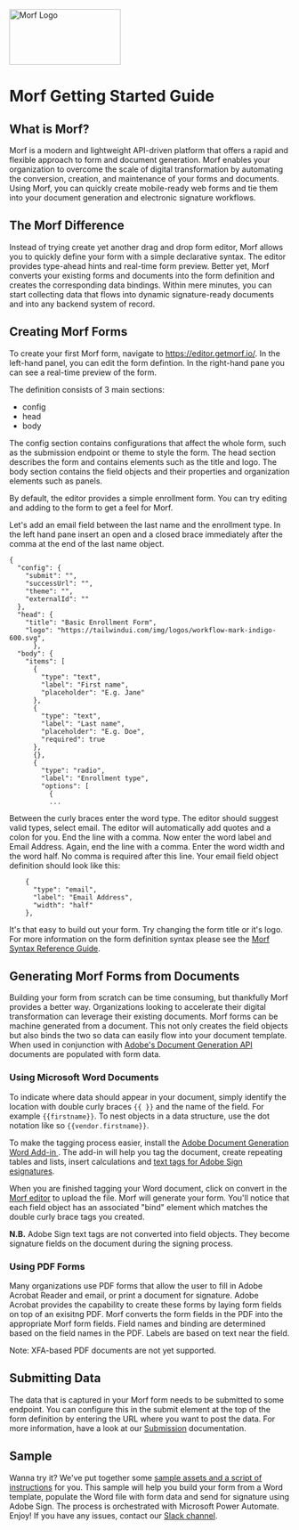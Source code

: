 <img src="https://uploads-ssl.webflow.com/61e714dee6e03a006b829c3a/621cf6cde8ae4f61b08896b4_MORF%20Logo.svg" width="200" height="100" alt="Morf Logo">

# Morf Getting Started Guide

## What is Morf?

Morf is a modern and lightweight API-driven platform that offers a rapid and flexible approach to form and document generation.   Morf enables your organization to overcome the scale of digital transformation by automating the conversion, creation, and maintenance of your forms and documents.  Using Morf, you can quickly create mobile-ready web forms and tie them into your document generation and electronic signature workflows.

## The Morf Difference

Instead of trying create yet another drag and drop form editor, Morf allows you to quickly define your form with a simple declarative syntax.  The editor provides type-ahead hints and real-time form preview.  Better yet, Morf converts your existing forms and documents into the form definition and creates the corresponding data bindings. Within mere minutes, you can start collecting data that flows into dynamic signature-ready documents and into any backend system of record.  

## Creating Morf Forms

To create your first Morf form, navigate to https://editor.getmorf.io/.  In the left-hand panel, you can edit the form defintion.   In the right-hand pane you can see a real-time preview of the form.

The definition consists of 3 main sections: 
* config
* head
* body 

The config section contains configurations that affect the whole form, such as the submission endpoint or theme to style the form.  The head section describes the form and contains elements such as the title and logo.  The body section contains the field objects and their properties and organization elements such as panels.

By default, the editor provides a simple enrollment form. You can try editing and adding to the form to get a feel for Morf.   

Let's add an email field between the last name and the enrollment type.  In the left hand pane insert an open and a closed brace immediately after the comma at the end of the last name object.

    {
      "config": {
        "submit": "",
        "successUrl": "",
        "theme": "",
        "externalId": ""
      },
      "head": {
        "title": "Basic Enrollment Form",
        "logo": "https://tailwindui.com/img/logos/workflow-mark-indigo-600.svg",
          },
      "body": {
        "items": [
          {
            "type": "text",
            "label": "First name",
            "placeholder": "E.g. Jane"
          },
          {
            "type": "text",
            "label": "Last name",
            "placeholder": "E.g. Doe",
            "required": true
          },
          {},
          {
            "type": "radio",
            "label": "Enrollment type",
            "options": [
              {
              ...

Between the curly braces enter the word type.  The editor should suggest valid types, select email.   The editor will automatically add quotes and a colon for you.  End the line with a comma.   Now enter the word label and Email Address. Again, end the line with a comma. Enter the word width and the word half. No comma is required after this line.  Your email field object definition should look like this:

        {
          "type": "email",
          "label": "Email Address",
          "width": "half"
        },


It's that easy to build out your form.  Try changing the form title or it's logo.  For more information on the form definition syntax please see the [Morf Syntax Reference Guide](https://github.com/aftialabs/morf-docs/blob/main/Morf%20Syntax%20Reference.md).

## Generating Morf Forms from Documents

Building your form from scratch can be time consuming, but thankfully Morf provides a better way. Organizations looking to accelerate their digital transformation can leverage their existing documents. Morf forms can be machine generated from a document.  This not only creates the field objects but also binds the two so data can easily flow into your document template. When used in conjunction with [Adobe's Document Generation API](https://developer.adobe.com/document-services/apis/doc-generation/) documents are populated with form data.  

### Using Microsoft Word Documents

To indicate where data should appear in your document, simply identify the location with double curly braces `{{ }}` and the name of the field. For example `{{firstname}}`. To nest objects in a data structure, use the dot notation like so `{{vendor.firstname}}`.

To make the tagging process easier, install the [Adobe Document Generation Word Add-in ](https://developer.adobe.com/document-services/docs/overview/document-generation-api/wordaddin/).  The add-in will help you tag the document, create repeating tables and lists, insert calculations and [text tags for Adobe Sign esignatures](https://helpx.adobe.com/sign/using/text-tag.html).

When you are finished tagging your Word document, click on convert in the [Morf editor](https://editor.getmorf.io/) to upload the file. Morf will generate your form.  You'll notice that each field object has an associated "bind" element which matches the double curly brace tags you created.  

**N.B.** Adobe Sign text tags are not converted into field objects.  They become signature fields on the document during the signing process.

### Using PDF Forms

Many organizations use PDF forms that allow the user to fill in Adobe Acrobat Reader and email, or print a document for signature. Adobe Acrobat provides the capability to create these forms by laying form fields on top of an exisitng PDF.   Morf converts the form fields in the PDF into the appropriate Morf form fields.  Field names and binding are determined based on the field names in the PDF.  Labels are based on text near the field. 

Note: XFA-based PDF documents are not yet supported.

## Submitting Data

The data that is captured in your Morf form needs to be submitted to some endpoint.  You can configure this in the submit element at the top of the form definition by entering the URL where you want to post the data. For more information, have a look at our [Submission](./Submission.md) documentation.
## Sample

Wanna try it?  We've put together some [sample assets and a script of instructions](https://github.com/aftialabs/morf-preview/tree/main/demos/education/grantapplication) for you.
This sample will help you build your form from a Word template, populate the Word file with form data and send for signature using Adobe Sign. The process is orchestrated with Microsoft Power Automate.   Enjoy! If you have any issues, contact our [Slack channel](https://getmorf.slack.com/join/signup).
